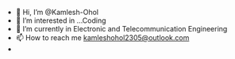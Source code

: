 - 👋 Hi, I’m @Kamlesh-Ohol
- 👀 I’m interested in ...Coding
- 🌱 I’m currently in Electronic and       Telecommunication Engineering 
- 📫 How to reach me kamleshohol2305@outlook.com
- 

<!---
Kamlesh-Ohol/Kamlesh-Ohol is a ✨ special ✨ repository because its `README.md` (this file) appears on your GitHub profile.
You can click the Preview link to take a look at your changes.
--->
